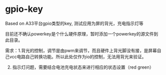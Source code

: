 # gpio-key
Based on A33平台gpio类型的key, 测试应用为屏的背光，充电指示灯等

目前还不确认powerkey是个什么硬件原理，暂时添加一个powerkey的源文件到此目录。

需求：1.背光的控制，调节是由pwm来调节，而且硬件上背光脚没有接，是屏幕自己vcc电路自己转换功能。所以此处仅作为io的控制，无法用背光来验证。

2. 指示灯问题，需要结合电池充电状态来进行相应的状态设置（red green）
